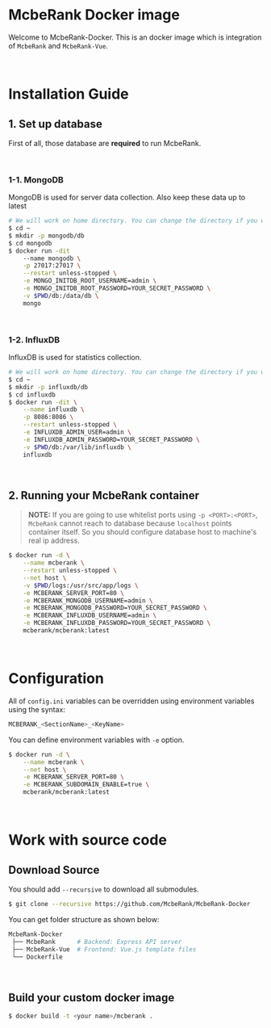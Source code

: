 # McbeRank Docker image
Welcome to McbeRank-Docker. This is an docker image which is integration of `McbeRank` and `McbeRank-Vue`.

<br>

# Installation Guide

## 1. Set up database
First of all, those database are **required** to run McbeRank.

<br>

### 1-1. MongoDB
MongoDB is used for server data collection. Also keep these data up to latest
```bash
# We will work on home directory. You can change the directory if you want.
$ cd ~
$ mkdir -p mongodb/db
$ cd mongodb
$ docker run -dit
	--name mongodb \
	-p 27017:27017 \
	--restart unless-stopped \
	-e MONGO_INITDB_ROOT_USERNAME=admin \
	-e MONGO_INITDB_ROOT_PASSWORD=YOUR_SECRET_PASSWORD \
	-v $PWD/db:/data/db \
	mongo
```

<br>

### 1-2. InfluxDB
InfluxDB is used for statistics collection.
```bash
# We will work on home directory. You can change the directory if you want.
$ cd ~
$ mkdir -p influxdb/db
$ cd influxdb
$ docker run -dit \
	--name influxdb \
	-p 8086:8086 \
	--restart unless-stopped \
	-e INFLUXDB_ADMIN_USER=admin \
	-e INFLUXDB_ADMIN_PASSWORD=YOUR_SECRET_PASSWORD \
	-v $PWD/db:/var/lib/influxdb \
	influxdb
```

<br>

## 2. Running your McbeRank container
> **NOTE:** If you are going to use whitelist ports using `-p <PORT>:<PORT>`, `McbeRank` cannot reach to database because `localhost` points container itself. So you should configure database host to machine's real ip address.
```bash
$ docker run -d \
    --name mcberank \
    --restart unless-stopped \
    --net host \
    -v $PWD/logs:/usr/src/app/logs \
    -e MCBERANK_SERVER_PORT=80 \
    -e MCBERANK_MONGODB_USERNAME=admin \
    -e MCBERANK_MONGODB_PASSWORD=YOUR_SECRET_PASSWORD \
    -e MCBERANK_INFLUXDB_USERNAME=admin \
    -e MCBERANK_INFLUXDB_PASSWORD=YOUR_SECRET_PASSWORD \
    mcberank/mcberank:latest
```

<br>

# Configuration
All of `config.ini` variables can be overridden using environment variables using the syntax:
```bash
MCBERANK_<SectionName>_<KeyName>
```

You can define environment variables with `-e` option.
```bash
$ docker run -d \
    --name mcberank \
    --net host \
    -e MCBERANK_SERVER_PORT=80 \
    -e MCBERANK_SUBDOMAIN_ENABLE=true \
    mcberank/mcberank:latest
```

<br>

# Work with source code

## Download Source
You should add `--recursive` to download all submodules.
```bash
$ git clone --recursive https://github.com/McbeRank/McbeRank-Docker
```

You can get folder structure as shown below:
```bash
McbeRank-Docker
 ├── McbeRank      # Backend: Express API server
 ├── McbeRank-Vue  # Frontend: Vue.js template files
 └── Dockerfile
```

<br>

## Build your custom docker image
```bash
$ docker build -t <your name>/mcberank .
```

